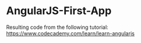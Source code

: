 # AngularJS-First-App
Resulting code from the following tutorial: https://www.codecademy.com/learn/learn-angularjs
